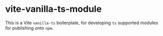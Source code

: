 # vite-vanilla-ts-module

This is a Vite `vanilla-ts` boilerplate, for developing `ts` supported modules for publishing onto `npm`.
